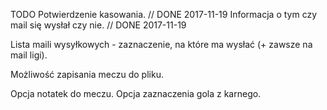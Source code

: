 TODO
Potwierdzenie kasowania. // DONE 2017-11-19
Informacja o tym czy mail się wysłał czy nie. // DONE 2017-11-19


Lista maili wysyłkowych - zaznaczenie, na które ma wysłać (+ zawsze na mail ligi).

Możliwość zapisania meczu do pliku.


Opcja notatek do meczu.
Opcja zaznaczenia gola z karnego.